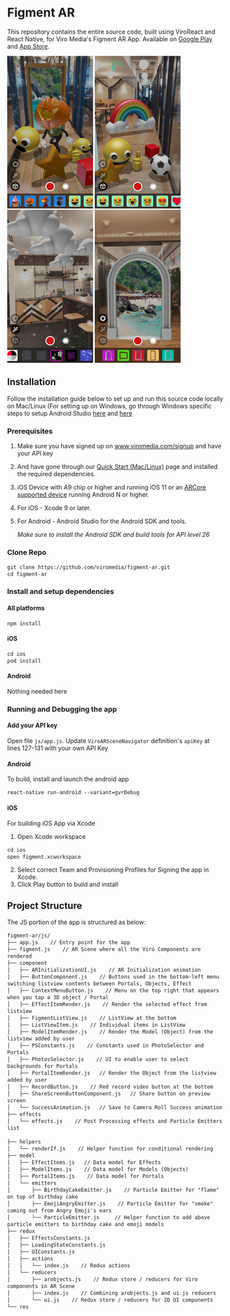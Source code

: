 # Figment AR
This repository contains the entire source code, built using ViroReact and React Native, for Viro Media's Figment AR App. Available on [Google Play](https://play.google.com/store/apps/details?id=com.viro.figment) and [App Store](https://itunes.apple.com/us/app/figment-ar/id1270018902?mt=8).

<img src="screenshots/figment_1.png" width="200"/> <img src="screenshots/figment_2.png" width="200"/> <img src="screenshots/figment_3.png" width="200"/> <img src="screenshots/figment_4.png" width="200"/>

## Installation
Follow the installation guide below to set up and run this source code locally on Mac/Linux (For setting up on Windows, go through Windows specific steps to setup Android Studio [here](https://docs.viromedia.com/docs/quick-start-windows) and [here](https://docs.viromedia.com/docs/installing-viro-android)

### Prerequisites
1. Make sure you have signed up on www.viromedia.com/signup and have your API key
2. And have gone through our [Quick Start (Mac/Linux)](https://docs.viromedia.com/docs/quick-start) page and installed the required dependencies.
3. iOS Device with A9 chip or higher and running iOS 11 or an [ARCore supported device](https://developers.google.com/ar/discover/supported-devices) running Android N or higher.
4. For iOS - Xcode 9 or later.
5. For Android - Android Studio for the Android SDK and tools.
  
    _Make sure to install the Android SDK and build tools for API level 26_

### Clone Repo
```
git clone https://github.com/viromedia/figment-ar.git
cd figment-ar
```

### Install and setup dependencies
#### All platforms
```
npm install
```
#### iOS
```
cd ios
pod install
```
#### Android
Nothing needed here

### Running and Debugging the app
#### Add your API key
Open file `js/app.js`. Update `ViroARSceneNavigator` definition's `apiKey` at lines 127-131 with your own API Key
#### Android
To build, install and launch the android app
```
react-native run-android --variant=gvrDebug
```
#### iOS
For building iOS App via Xcode
1. Open Xcode workspace
```
cd ios
open figment.xcworkspace
```
2. Select correct Team and Provisioning Profiles for Signing the app in Xcode. 
3. Click Play button to build and install 

## Project Structure
The JS portion of the app is structured as below:
```
figment-ar/js/
├── app.js    // Entry point for the app
├── figment.js    // AR Scene where all the Viro Components are rendered 
├── component
│   ├── ARInitializationUI.js    // AR Initialization animation
│   ├── ButtonComponent.js    // Buttons used in the bottom-left menu switching listview contents between Portals, Objects, Effect 
│   ├── ContextMenuButton.js    // Menu on the top right that appears when you tap a 3D object / Portal
│   ├── EffectItemRender.js    // Render the selected effect from listview
│   ├── FigmentListView.js    // ListView at the bottom
│   ├── ListViewItem.js    // Individual items in ListView
│   ├── ModelItemRender.js    // Render the Model (Object) from the listview added by user
│   ├── PSConstants.js    // Constants used in PhotoSelector and Portals
│   ├── PhotosSelector.js    // UI to enable user to select backgrounds for Portals
│   ├── PortalItemRender.js   // Render the Object from the listview added by user
│   ├── RecordButton.js    // Red record video button at the bottom
│   ├── ShareScreenButtonComponent.js   // Share button on preview screen
│   └── SuccessAnimation.js   // Save to Camera Roll Success animation
├── effects
│   └── effects.js    // Post Processing effects and Particle Emitters list

├── helpers
│   └── renderIf.js    // Helper function for conditional rendering
├── model
│   ├── EffectItems.js   // Data model for Effects
│   ├── ModelItems.js    // Data model for Models (Objects)
│   ├── PortalItems.js    // Data model for Portals
│   └── emitters
│       ├── BirthdayCakeEmitter.js    // Particle Emitter for "flame" on top of birthday cake 
│       ├── EmojiAngryEmitter.js    // Particle Emitter for "smoke" coming out from Angry Emoji's ears 
│       └── ParticleEmitter.js     // Helper function to add above particle emitters to birthday cake and emoji models
├── redux
│   ├── EffectsConstants.js
│   ├── LoadingStateConstants.js
│   ├── UIConstants.js
│   ├── actions
│   │   └── index.js    // Redux actions
│   └── reducers
│       ├── arobjects.js    // Redux store / reducers for Viro components in AR Scene
│       ├── index.js    // Combining arobjects.js and ui.js reducers
│       └── ui.js    // Redux store / reducers for 2D UI components
└── res
```

